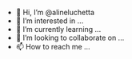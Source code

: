 - 👋 Hi, I’m @alineluchetta
- 👀 I’m interested in ...
- 🌱 I’m currently learning ...
- 💞️ I’m looking to collaborate on ...
- 📫 How to reach me ...

<!---
alineluchetta/alineluchetta is a ✨ special ✨ repository because its `README.md` (this file) appears on your GitHub profile.
You can click the Preview link to take a look at your changes.
--->
